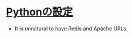 # [Pythonの設定](https://avinton.com/academy/python%E3%81%AE%E8%A8%AD%E5%AE%9A/)
- It is unnatural to have Redis and Apache URLs